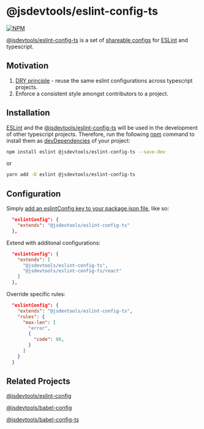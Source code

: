 @jsdevtools/eslint-config-ts
===================
[![NPM](https://img.shields.io/npm/l/@jsdevtools/eslint-config-ts)](LICENSE)

[@jsdevtools/eslint-config-ts](https://github.com/jsdevtools/jsdevtools/tree/master/packages/configs/eslint-config-ts) is a set of [shareable configs](https://eslint.org/docs/developer-guide/shareable-configs) for [ESLint](https://eslint.org/) and typescript.

Motivation
------------
1. [DRY principle](https://en.wikipedia.org/wiki/Don%27t_repeat_yourself) - reuse the same eslint configurations across typescript projects.
2. Enforce a consistent style amongst contributors to a project.

Installation
------------
[ESLint](https://eslint.org/) and the [@jsdevtools/eslint-config-ts](https://github.com/jsdevtools/jsdevtools/tree/master/packages/configs/eslint-config) will be used in the development of other typescript projects. Therefore, run the following [npm](https://docs.npmjs.com/about-npm/) command to install them as [devDependencies](https://docs.npmjs.com/files/package.json#devdependencies) of your project:

```bash
npm install eslint @jsdevtools/eslint-config-ts --save-dev
```
or
```bash
yarn add -D eslint @jsdevtools/eslint-config-ts
```

Configuration
-------------
Simply [add an eslintConfig key to your package.json file](https://eslint.org/docs/user-guide/configuring), like so:
```json
  "eslintConfig": {
    "extends": "@jsdevtools/eslint-config-ts"
  },
```
Extend with additonal configurations:
```json
  "eslintConfig": {
    "extends": [
      "@jsdevtools/eslint-config-ts",
      "@jsdevtools/eslint-config-ts/react"
    ]
  },
```
Override specific rules:
```json
  "eslintConfig": {
    "extends": "@jsdevtools/eslint-config-ts",
    "rules": {
      "max-len": [
        "error",
        {
          "code": 80,
        }
      ]
    }
  }
```

Related Projects
----------------
[@jsdevtools/eslint-config](https://github.com/jsdevtools/jsdevtools/tree/master/packages/configs/eslint-config)

[@jsdevtools/babel-config](https://github.com/jsdevtools/jsdevtools/tree/master/packages/configs/babel-config)

[@jsdevtools/babel-config-ts](https://github.com/jsdevtools/jsdevtools/tree/master/packages/configs/babel-config-ts)
